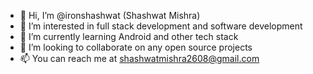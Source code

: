 - 👋 Hi, I’m @ironshashwat (Shashwat Mishra)
- 👀 I’m interested in full stack development and software development
- 🌱 I’m currently learning Android and other tech stack
- 💞️ I’m looking to collaborate on any open source projects
- 📫 You can reach me at shashwatmishra2608@gmail.com 

<!---
ironshashwat/ironshashwat is a ✨ special ✨ repository because its `README.md` (this file) appears on your GitHub profile.
You can click the Preview link to take a look at your changes.
--->
